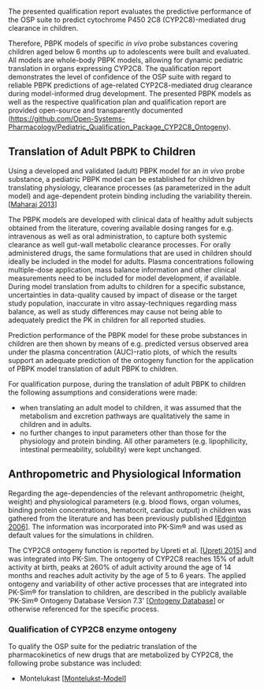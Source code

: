 The presented qualification report evaluates the predictive performance of the OSP suite to predict cytochrome P450 2C8 (CYP2C8)-mediated drug clearance in children.

Therefore, PBPK models of specific *in vivo* probe substances covering children aged below 6 months up to adolescents were built and evaluated. All models are whole-body PBPK models, allowing for dynamic pediatric translation in organs expressing CYP2C8. The qualification report demonstrates the level of confidence of the OSP suite with regard to reliable PBPK predictions of age-related CYP2C8-mediated drug clearance during model-informed drug development. The presented PBPK models as well as the respective qualification plan and qualification report are provided open-source and transparently documented (https://github.com/Open-Systems-Pharmacology/Pediatric_Qualification_Package_CYP2C8_Ontogeny). 


## Translation of Adult PBPK to Children

Using a developed and validated (adult) PBPK model for an *in vivo* probe substance, a pediatric PBPK model can be established for children by translating physiology, clearance processes (as parameterized in the adult model) and age-dependent protein binding including the variability therein.[[Maharaj 2013](#3-references)] 

The PBPK models are developed with clinical data of healthy adult subjects obtained from the literature, covering available dosing ranges for e.g. intravenous as well as oral administration, to capture both systemic clearance as well gut-wall metabolic clearance processes. For orally administered drugs, the same formulations that are used in children should ideally be included in the model for adults. Plasma concentrations following multiple-dose application, mass balance information and other clinical measurements need to be included for model development, if available. During model translation from adults to children for a specific substance, uncertainties in data-quality caused by impact of disease or the target study population, inaccurate in vitro assay-techniques regarding mass balance, as well as study differences may cause not being able to adequately predict the PK in children for all reported studies. 

Prediction performance of the PBPK model for these probe substances in children are then shown by means of e.g. predicted versus observed area under the plasma concentration (AUC)-ratio plots, of which the results support an adequate prediction of the ontogeny function for the application of PBPK model translation of adult PBPK to children.

For qualification purpose, during the translation of adult PBPK to children the following assumptions and considerations were made: 

- when translating an adult model to children, it was assumed that the metabolism and excretion pathways are qualitatively the same in children and in adults.
- no further changes to input parameters other than those for the physiology and protein binding. All other parameters (e.g. lipophilicity, intestinal permeability, solubility) were kept unchanged.

## Anthropometric and Physiological Information 

Regarding the age-dependencies of the relevant anthropometric (height, weight) and physiological parameters (e.g. blood flows, organ volumes, binding protein concentrations, hematocrit, cardiac output) in children was gathered from the literature and has been previously published [[Edginton 2006](#3-references)]. The information was incorporated into PK-Sim® and was used as default values for the simulations in children.

The CYP2C8 ontogeny function is reported by Upreti et al. [[Upreti 2015](#3-references)] and was integrated into PK-Sim. The ontogeny of CYP2C8 reaches 15% of adult activity at birth, peaks at 260% of adult activity around the age of 14 months and reaches adult activity by the age of 5 to 6 years. The applied ontogeny and variability of other active processes that are integrated into PK-Sim® for translation to children, are described in the publicly available ‘PK-Sim® Ontogeny Database Version 7.3' [[Ontogeny Database](#3-references)]  or otherwise referenced for the specific process.

### Qualification of **CYP2C8 enzyme ontogeny**

To qualify the OSP suite for the pediatric translation of the pharmacokinetics of new drugs that are metabolized by CYP2C8, the following probe substance was included:

- Montelukast [[Montelukst-Model](#3-references)]
